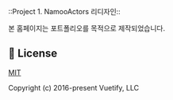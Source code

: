 ::Project 1. NamooActors 리디자인::

본 홈페이지는 포트폴리오를 목적으로 제작되었습니다.

## 📑 License
[MIT](http://opensource.org/licenses/MIT)

Copyright (c) 2016-present Vuetify, LLC
